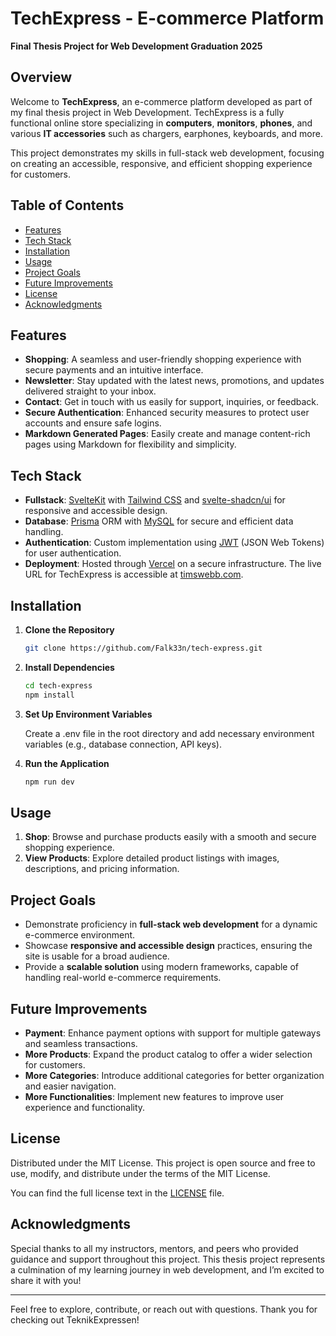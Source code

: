 # TechExpress - E-commerce Platform

**Final Thesis Project for Web Development Graduation 2025**

## Overview

Welcome to **TechExpress**, an e-commerce platform developed as part of my final thesis project in Web Development. TechExpress is a fully functional online store specializing in **computers**, **monitors**, **phones**, and various **IT accessories** such as chargers, earphones, keyboards, and more.

This project demonstrates my skills in full-stack web development, focusing on creating an accessible, responsive, and efficient shopping experience for customers.

## Table of Contents

- [Features](#features)
- [Tech Stack](#tech-stack)
- [Installation](#installation)
- [Usage](#usage)
- [Project Goals](#project-goals)
- [Future Improvements](#future-improvements)
- [License](#license)
- [Acknowledgments](#acknowledgments)

## Features

- **Shopping**: A seamless and user-friendly shopping experience with secure payments and an intuitive interface.
- **Newsletter**: Stay updated with the latest news, promotions, and updates delivered straight to your inbox.
- **Contact**: Get in touch with us easily for support, inquiries, or feedback.
- **Secure Authentication**: Enhanced security measures to protect user accounts and ensure safe logins.
- **Markdown Generated Pages**: Easily create and manage content-rich pages using Markdown for flexibility and simplicity.

## Tech Stack

- **Fullstack**: [SvelteKit](https://svelte.dev/docs/kit/introduction) with [Tailwind CSS](https://tailwindcss.com/) and [svelte-shadcn/ui](https://next.shadcn-svelte.com/) for responsive and accessible design.
- **Database**: [Prisma](https://www.prisma.io/) ORM with [MySQL](https://www.mysql.com/) for secure and efficient data handling.
- **Authentication**: Custom implementation using [JWT](https://jwt.io/) (JSON Web Tokens) for user authentication.
- **Deployment**: Hosted through [Vercel](https://vercel.com/) on a secure infrastructure. The live URL for TechExpress is accessible at [timswebb.com](https://timswebb.com).

## Installation

1.  **Clone the Repository**

    ```bash
    git clone https://github.com/Falk33n/tech-express.git
    ```

2.  **Install Dependencies**

    ```bash
    cd tech-express
    npm install
    ```

3.  **Set Up Environment Variables**

    Create a .env file in the root directory and add necessary environment variables (e.g., database connection, API keys).

4.  **Run the Application**

    ```bash
    npm run dev
    ```

## Usage

1. **Shop**: Browse and purchase products easily with a smooth and secure shopping experience.
2. **View Products**: Explore detailed product listings with images, descriptions, and pricing information.

## Project Goals

- Demonstrate proficiency in **full-stack web development** for a dynamic e-commerce environment.
- Showcase **responsive and accessible design** practices, ensuring the site is usable for a broad audience.
- Provide a **scalable solution** using modern frameworks, capable of handling real-world e-commerce requirements.

## Future Improvements

- **Payment**: Enhance payment options with support for multiple gateways and seamless transactions.
- **More Products**: Expand the product catalog to offer a wider selection for customers.
- **More Categories**: Introduce additional categories for better organization and easier navigation.
- **More Functionalities**: Implement new features to improve user experience and functionality.

## License

Distributed under the MIT License. This project is open source and free to use, modify, and distribute under the terms of the MIT License.

You can find the full license text in the [LICENSE](LICENSE) file.

## Acknowledgments

Special thanks to all my instructors, mentors, and peers who provided guidance and support throughout this project. This thesis project represents a culmination of my learning journey in web development, and I’m excited to share it with you!

---

Feel free to explore, contribute, or reach out with questions. Thank you for checking out TeknikExpressen!
